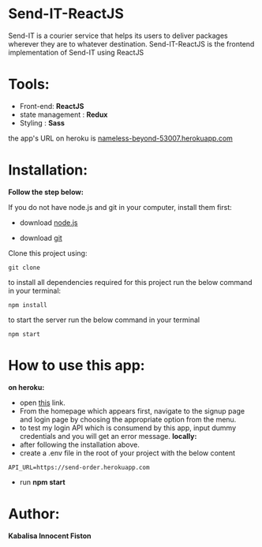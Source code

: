 # Send-IT-ReactJS
Send-IT is a courier service that helps its users to deliver packages wherever they are to whatever destination.
Send-IT-ReactJS is the frontend implementation of Send-IT using ReactJS

 # Tools:
 * Front-end: **ReactJS**
 * state management : **Redux**
 * Styling : **Sass**
 
 the app's URL on heroku is [nameless-beyond-53007.herokuapp.com](https://nameless-beyond-53007.herokuapp.com)
 
 # Installation: 
**Follow the step below:**

If you do not have node.js and git in your computer, install them first:

* download [node.js](https://nodejs.org/en/download/)

* download [git](https://git-scm.com/downloads)

Clone this project using:

```
git clone 
```
to install all dependencies required for this project run the below command in your terminal:
```
npm install
```
to start the server run the below command in your terminal
```
npm start
```
# How to use this app: 
**on heroku:**
* open [this](https://nameless-beyond-53007.herokuapp.com) link.
* From the homepage which appears first, navigate to the signup page and login page by choosing the appropriate option from the menu.
* to test my login API which is consumend by this app, input dummy credentials and you will get an error message.
**locally:**
* after following the installation above.
* create a .env file in the root of your project with the below content
```
API_URL=https://send-order.herokuapp.com
```
* run **npm start**

# Author:

**Kabalisa Innocent Fiston**

